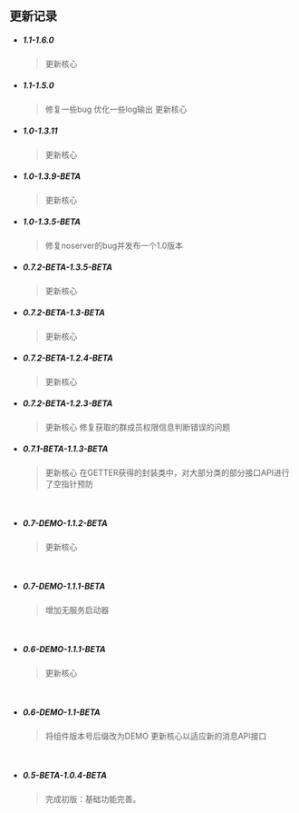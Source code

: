 ## 更新记录

- ##### 1.1-1.6.0
    > 更新核心

- ##### 1.1-1.5.0
    > 修复一些bug
    > 优化一些log输出
    > 更新核心
    
- ##### 1.0-1.3.11
    > 更新核心

- ##### 1.0-1.3.9-BETA
    > 更新核心

- ##### 1.0-1.3.5-BETA
    > 修复noserver的bug并发布一个1.0版本

- ##### 0.7.2-BETA-1.3.5-BETA
    > 更新核心

- ##### 0.7.2-BETA-1.3-BETA
    > 更新核心

- ##### 0.7.2-BETA-1.2.4-BETA
    > 更新核心

- ##### 0.7.2-BETA-1.2.3-BETA
    > 更新核心
    修复获取的群成员权限信息判断错误的问题

- ##### 0.7.1-BETA-1.1.3-BETA
    > 更新核心
    在GETTER获得的封装类中，对大部分类的部分接口API进行了空指针预防

<br>

- ##### 0.7-DEMO-1.1.2-BETA
    > 更新核心

<br>

- ##### 0.7-DEMO-1.1.1-BETA
    > 增加无服务启动器

<br>

- ##### 0.6-DEMO-1.1.1-BETA
    > 更新核心

<br>

- ##### 0.6-DEMO-1.1-BETA
    > 将组件版本号后缀改为DEMO
更新核心以适应新的消息API接口

<br>

- ##### 0.5-BETA-1.0.4-BETA
    > 完成初版：基础功能完善。
